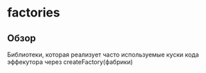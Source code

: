 # factories

## Обзор
Библиотеки, которая реализует часто используемые куски кода эффекутора через createFactory(фабрики) 
